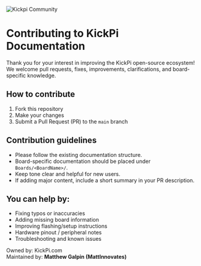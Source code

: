 ![Kickpi Community](https://www.kickpi.com/wp-content/uploads/2024/10/kickpi.png)

# Contributing to KickPi Documentation

Thank you for your interest in improving the KickPi open-source ecosystem!
We welcome pull requests, fixes, improvements, clarifications, and board-specific knowledge.

## How to contribute

1. Fork this repository
2. Make your changes
3. Submit a Pull Request (PR) to the `main` branch

## Contribution guidelines

- Please follow the existing documentation structure.
- Board-specific documentation should be placed under `Boards/<BoardName>/`.
- Keep tone clear and helpful for new users.
- If adding major content, include a short summary in your PR description.

## You can help by:

- Fixing typos or inaccuracies
- Adding missing board information
- Improving flashing/setup instructions
- Hardware pinout / peripheral notes
- Troubleshooting and known issues

Owned by: KickPi.com  
Maintained by: **Matthew Galpin (MattInnovates)**
